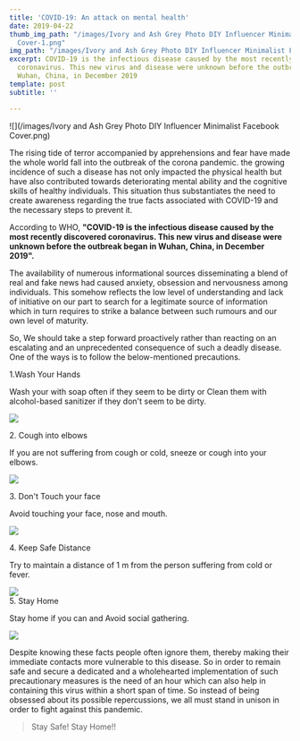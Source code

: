 ```yaml
---
title: 'COVID-19: An attack on mental health'
date: 2019-04-22
thumb_img_path: "/images/Ivory and Ash Grey Photo DIY Influencer Minimalist Facebook
  Cover-1.png"
img_path: "/images/Ivory and Ash Grey Photo DIY Influencer Minimalist Facebook Cover-2.png"
excerpt: COVID-19 is the infectious disease caused by the most recently discovered
  coronavirus. This new virus and disease were unknown before the outbreak began in
  Wuhan, China, in December 2019
template: post
subtitle: ''

---
```

![](/images/Ivory and Ash Grey Photo DIY Influencer Minimalist Facebook Cover.png)

The rising tide of terror accompanied by apprehensions and fear have made the whole world fall into the outbreak of the corona pandemic. the growing incidence of such a disease has not only impacted the physical health but have also contributed towards deteriorating mental ability and the cognitive skills of healthy individuals. This situation thus substantiates the need to create awareness regarding the true facts associated with COVID-19 and the necessary steps to prevent it.

According to WHO, **"COVID-19 is the infectious disease caused by the most recently discovered coronavirus. This new virus and disease were unknown before the outbreak began in Wuhan, China, in December 2019".**

The availability of numerous informational sources disseminating a blend of real and fake news had caused anxiety, obsession and nervousness among individuals. This somehow reflects the low level of understanding and lack of initiative on our part to search for a legitimate source of information which in turn requires to strike a balance between such rumours and our own level of maturity.

So, We should take a step forward proactively rather than reacting on an escalating and an unprecedented consequence of such a deadly disease. One of the ways is to follow the below-mentioned precautions.

1\.Wash Your Hands

Wash your with soap often if they seem to be dirty or Clean them with alcohol-based sanitizer if they don't seem to be dirty.

![](/images/Step1.png)

2\. Cough into elbows

If you are not suffering from cough or cold, sneeze or cough into your elbows.

![](/images/Step2.png)

3\. Don't Touch your face

Avoid touching your face, nose and mouth.

![](/images/Step3.png)

4\. Keep Safe Distance

Try to maintain a distance of 1 m from the person suffering from cold or fever.

![](/images/step4.png)  
5\. Stay Home

Stay home if you can and Avoid social gathering.

![](/images/step5.png)

Despite knowing these facts people often ignore them, thereby making their immediate contacts more vulnerable to this disease. So in order to remain safe and secure a dedicated and a wholehearted implementation of such precautionary measures is the need of an hour which can also help in containing this virus within a short span of time. So instead of being obsessed about its possible repercussions, we all must stand in unison in order to fight against this pandemic.

> Stay Safe! Stay Home!!